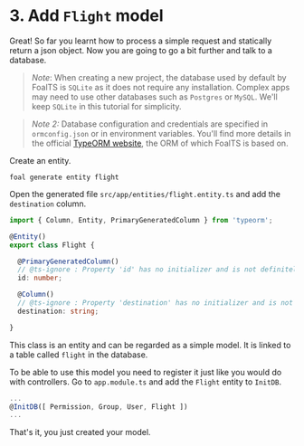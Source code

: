 # 3. Add `Flight` model

Great! So far you learnt how to process a simple request and statically return a json object. Now you are going to go a bit further and talk to a database.

> *Note*: When creating a new project, the database used by default by FoalTS is `SQLite` as it does not require any installation. Complex apps may need to use other databases such as `Postgres` or `MySQL`. We'll keep `SQLite` in this tutorial for simplicity.

> *Note 2:* Database configuration and credentials are specified in `ormconfig.json` or in environment variables. You'll find more details in the official [TypeORM website](http://typeorm.io/#/using-ormconfig), the ORM of which FoalTS is based on.

Create an entity.

```
foal generate entity flight
```

Open the generated file `src/app/entities/flight.entity.ts` and add the `destination` column.

```typescript
import { Column, Entity, PrimaryGeneratedColumn } from 'typeorm';

@Entity()
export class Flight {

  @PrimaryGeneratedColumn()
  // @ts-ignore : Property 'id' has no initializer and is not definitely assigned in theconstructor.
  id: number;

  @Column()
  // @ts-ignore : Property 'destination' has no initializer and is not definitely assigned in theconstructor.
  destination: string;

}
```

This class is an entity and can be regarded as a simple model. It is linked to a table called `flight` in the database.

To be able to use this model you need to register it just like you would do with controllers. Go to `app.module.ts` and add the `Flight` entity to `InitDB`.

```typescript
...
@InitDB([ Permission, Group, User, Flight ])
...
```

That's it, you just created your model.
